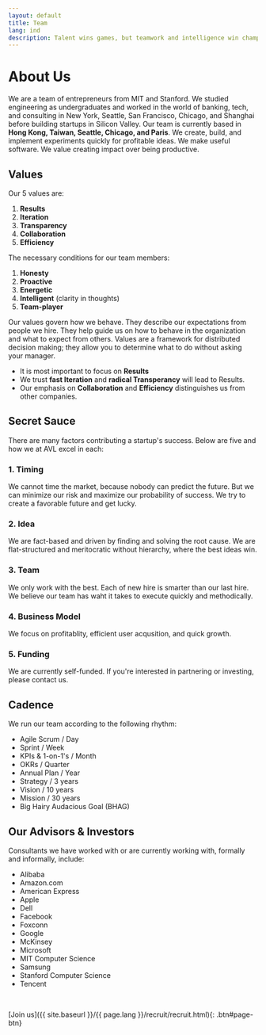 ```yaml
---
layout: default
title: Team
lang: ind
description: Talent wins games, but teamwork and intelligence win championships.
---
```




# About Us

We are a team of entrepreneurs from MIT and Stanford. We studied engineering as undergraduates and worked in the world of banking, tech, and consulting in New York, Seattle, San Francisco, Chicago, and Shanghai before building startups in Silicon Valley. Our team is currently based in **Hong Kong, Taiwan, Seattle, Chicago, and Paris**. We create, build, and implement experiments quickly for profitable ideas. We make useful software. We value creating impact over being productive.

## Values

Our 5 values are:

1. **Results**
1. **Iteration**
1. **Transparency**
1. **Collaboration**
1. **Efficiency**

The necessary conditions for our team members:

1. **Honesty**
1. **Proactive**
1. **Energetic**
1. **Intelligent** (clarity in thoughts)
1. **Team-player**

Our values govern how we behave. They describe our expectations from people we hire. They help guide us on how to behave in the organization and what to expect from others. Values are a framework for distributed decision making; they allow you to determine what to do without asking your manager.

-   It is most important to focus on **Results**
-   We trust **fast Iteration** and **radical Transperancy** will lead to Results.
-   Our emphasis on **Collaboration** and **Efficiency** distinguishes us from other companies.

## Secret Sauce

There are many factors contributing a startup's success. Below are five and how we at AVL excel in each:

### 1. Timing

We cannot time the market, because nobody can predict the future. But we can minimize our risk and maximize our probability of success. We try to create a favorable future and get lucky.

### 2. Idea

We are fact-based and driven by finding and solving the root cause. We are flat-structured and meritocratic without hierarchy, where the best ideas win.

### 3. Team

We only work with the best. Each of new hire is smarter than our last hire. We believe our team has waht it takes to execute quickly and methodically.

### 4. Business Model

We focus on profitablity, efficient user acqusition, and quick growth.

### 5. Funding

We are currently self-funded. If you're interested in partnering or investing, please contact us.

## Cadence

We run our team according to the following rhythm:

-   Agile Scrum / Day
-   Sprint / Week
-   KPIs & 1-on-1's / Month
-   OKRs / Quarter
-   Annual Plan / Year
-   Strategy / 3 years
-   Vision / 10 years
-   Mission / 30 years
-   Big Hairy Audacious Goal (BHAG)
<!-- Our BHAG is to become the most popular X for Y in Z industry. For this to happen, we need to be best are making A much more B. -->

## Our Advisors & Investors

Consultants we have worked with or are currently working with, formally and informally, include:

-   Alibaba
-   Amazon.com
-   American Express
-   Apple
-   Dell
-   Facebook
-   Foxconn
-   Google
-   McKinsey
-   Microsoft
-   MIT Computer Science
-   Samsung
-   Stanford Computer Science
-   Tencent

<br>

[Join us]({{ site.baseurl }}/{{ page.lang }}/recruit/recruit.html){: .btn#page-btn}